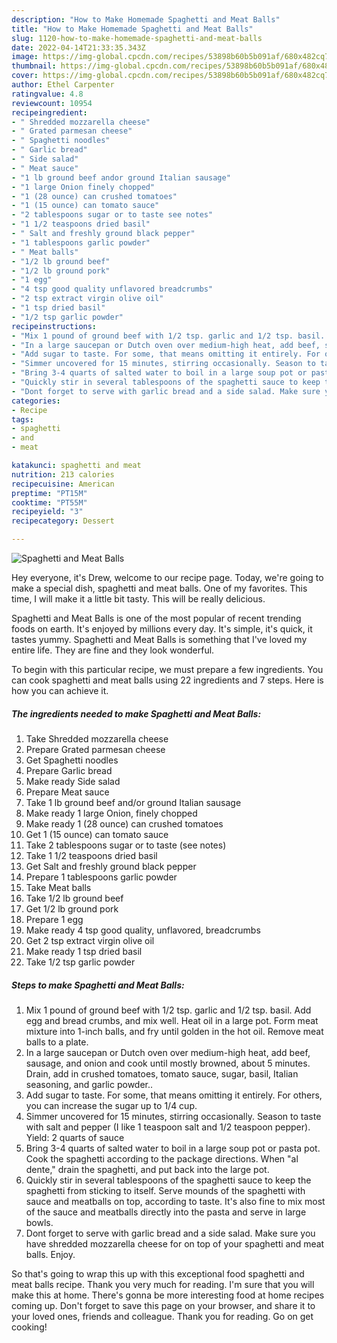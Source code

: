 ```yaml
---
description: "How to Make Homemade Spaghetti and Meat Balls"
title: "How to Make Homemade Spaghetti and Meat Balls"
slug: 1120-how-to-make-homemade-spaghetti-and-meat-balls
date: 2022-04-14T21:33:35.343Z
image: https://img-global.cpcdn.com/recipes/53898b60b5b091af/680x482cq70/spaghetti-and-meat-balls-recipe-main-photo.jpg
thumbnail: https://img-global.cpcdn.com/recipes/53898b60b5b091af/680x482cq70/spaghetti-and-meat-balls-recipe-main-photo.jpg
cover: https://img-global.cpcdn.com/recipes/53898b60b5b091af/680x482cq70/spaghetti-and-meat-balls-recipe-main-photo.jpg
author: Ethel Carpenter
ratingvalue: 4.8
reviewcount: 10954
recipeingredient:
- " Shredded mozzarella cheese"
- " Grated parmesan cheese"
- " Spaghetti noodles"
- " Garlic bread"
- " Side salad"
- " Meat sauce"
- "1 lb ground beef andor ground Italian sausage"
- "1 large Onion finely chopped"
- "1 (28 ounce) can crushed tomatoes"
- "1 (15 ounce) can tomato sauce"
- "2 tablespoons sugar or to taste see notes"
- "1 1/2 teaspoons dried basil"
- " Salt and freshly ground black pepper"
- "1 tablespoons garlic powder"
- " Meat balls"
- "1/2 lb ground beef"
- "1/2 lb ground pork"
- "1 egg"
- "4 tsp good quality unflavored breadcrumbs"
- "2 tsp extract virgin olive oil"
- "1 tsp dried basil"
- "1/2 tsp garlic powder"
recipeinstructions:
- "Mix 1 pound of ground beef with 1/2 tsp. garlic and 1/2 tsp. basil. Add egg and bread crumbs, and mix well. Heat oil in a large pot. Form meat mixture into 1-inch balls, and fry until golden in the hot oil. Remove meat balls to a plate."
- "In a large saucepan or Dutch oven over medium-high heat, add beef, sausage, and onion and cook until mostly browned, about 5 minutes. Drain, add in crushed tomatoes, tomato sauce, sugar, basil, Italian seasoning, and garlic powder.."
- "Add sugar to taste. For some, that means omitting it entirely. For others, you can increase the sugar up to 1/4 cup."
- "Simmer uncovered for 15 minutes, stirring occasionally. Season to taste with salt and pepper (I like 1 teaspoon salt and 1/2 teaspoon pepper). Yield: 2 quarts of sauce"
- "Bring 3-4 quarts of salted water to boil in a large soup pot or pasta pot. Cook the spaghetti according to the package directions. When &#34;al dente,&#34; drain the spaghetti, and put back into the large pot."
- "Quickly stir in several tablespoons of the spaghetti sauce to keep the spaghetti from sticking to itself. Serve mounds of the spaghetti with sauce and meatballs on top, according to taste. It&#39;s also fine to mix most of the sauce and meatballs directly into the pasta and serve in large bowls."
- "Dont forget to serve with garlic bread and a side salad. Make sure you have shredded mozzarella cheese for on top of your spaghetti and meat balls. Enjoy."
categories:
- Recipe
tags:
- spaghetti
- and
- meat

katakunci: spaghetti and meat 
nutrition: 213 calories
recipecuisine: American
preptime: "PT15M"
cooktime: "PT55M"
recipeyield: "3"
recipecategory: Dessert

---
```



![Spaghetti and Meat Balls](https://img-global.cpcdn.com/recipes/53898b60b5b091af/680x482cq70/spaghetti-and-meat-balls-recipe-main-photo.jpg)

Hey everyone, it's Drew, welcome to our recipe page. Today, we're going to make a special dish, spaghetti and meat balls. One of my favorites. This time, I will make it a little bit tasty. This will be really delicious.



Spaghetti and Meat Balls is one of the most popular of recent trending foods on earth. It's enjoyed by millions every day. It's simple, it's quick, it tastes yummy. Spaghetti and Meat Balls is something that I've loved my entire life. They are fine and they look wonderful.


To begin with this particular recipe, we must prepare a few ingredients. You can cook spaghetti and meat balls using 22 ingredients and 7 steps. Here is how you can achieve it.

<!--inarticleads1-->

##### The ingredients needed to make Spaghetti and Meat Balls:

1. Take  Shredded mozzarella cheese
1. Prepare  Grated parmesan cheese
1. Get  Spaghetti noodles
1. Prepare  Garlic bread
1. Make ready  Side salad
1. Prepare  Meat sauce
1. Take 1 lb ground beef and/or ground Italian sausage
1. Make ready 1 large Onion, finely chopped
1. Make ready 1 (28 ounce) can crushed tomatoes
1. Get 1 (15 ounce) can tomato sauce
1. Take 2 tablespoons sugar or to taste (see notes)
1. Take 1 1/2 teaspoons dried basil
1. Get  Salt and freshly ground black pepper
1. Prepare 1 tablespoons garlic powder
1. Take  Meat balls
1. Take 1/2 lb ground beef
1. Get 1/2 lb ground pork
1. Prepare 1 egg
1. Make ready 4 tsp good quality, unflavored, breadcrumbs
1. Get 2 tsp extract virgin olive oil
1. Make ready 1 tsp dried basil
1. Take 1/2 tsp garlic powder




<!--inarticleads2-->

##### Steps to make Spaghetti and Meat Balls:

1. Mix 1 pound of ground beef with 1/2 tsp. garlic and 1/2 tsp. basil. Add egg and bread crumbs, and mix well. Heat oil in a large pot. Form meat mixture into 1-inch balls, and fry until golden in the hot oil. Remove meat balls to a plate.
1. In a large saucepan or Dutch oven over medium-high heat, add beef, sausage, and onion and cook until mostly browned, about 5 minutes. Drain, add in crushed tomatoes, tomato sauce, sugar, basil, Italian seasoning, and garlic powder..
1. Add sugar to taste. For some, that means omitting it entirely. For others, you can increase the sugar up to 1/4 cup.
1. Simmer uncovered for 15 minutes, stirring occasionally. Season to taste with salt and pepper (I like 1 teaspoon salt and 1/2 teaspoon pepper). Yield: 2 quarts of sauce
1. Bring 3-4 quarts of salted water to boil in a large soup pot or pasta pot. Cook the spaghetti according to the package directions. When &#34;al dente,&#34; drain the spaghetti, and put back into the large pot.
1. Quickly stir in several tablespoons of the spaghetti sauce to keep the spaghetti from sticking to itself. Serve mounds of the spaghetti with sauce and meatballs on top, according to taste. It&#39;s also fine to mix most of the sauce and meatballs directly into the pasta and serve in large bowls.
1. Dont forget to serve with garlic bread and a side salad. Make sure you have shredded mozzarella cheese for on top of your spaghetti and meat balls. Enjoy.




So that's going to wrap this up with this exceptional food spaghetti and meat balls recipe. Thank you very much for reading. I'm sure that you will make this at home. There's gonna be more interesting food at home recipes coming up. Don't forget to save this page on your browser, and share it to your loved ones, friends and colleague. Thank you for reading. Go on get cooking!
